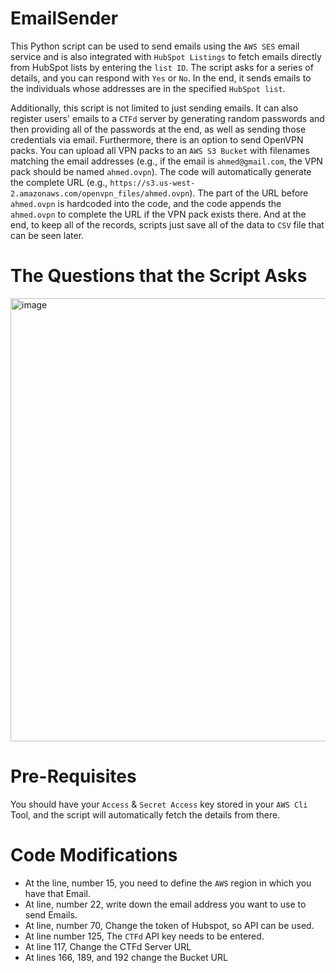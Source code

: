 # EmailSender

This Python script can be used to send emails using the `AWS SES` email service and is also integrated with `HubSpot Listings` to fetch emails directly from HubSpot lists by entering the `list ID`. The script asks for a series of details, and you can respond with `Yes` or `No`. In the end, it sends emails to the individuals whose addresses are in the specified `HubSpot list`.

Additionally, this script is not limited to just sending emails. It can also register users' emails to a `CTFd` server by generating random passwords and then providing all of the passwords at the end, as well as sending those credentials via email. Furthermore, there is an option to send OpenVPN packs. You can upload all VPN packs to an `AWS S3 Bucket` with filenames matching the email addresses (e.g., if the email is `ahmed@gmail.com`, the VPN pack should be named `ahmed.ovpn`). The code will automatically generate the complete URL (e.g., `https://s3.us-west-2.amazonaws.com/openvpn_files/ahmed.ovpn`). The part of the URL before `ahmed.ovpn` is hardcoded into the code, and the code appends the `ahmed.ovpn` to complete the URL if the VPN pack exists there. And at the end, to keep all of the records, scripts just save all of the data to `CSV` file that can be seen later.

# The Questions that the Script Asks

<img width="709" alt="image" src="https://github.com/AhmedPinger/EmailSender/assets/90968663/21de8c52-369d-4023-9a7e-690f4ab13a2b">

# Pre-Requisites

You should have your `Access` & `Secret Access` key stored in your `AWS Cli` Tool, and the script will automatically fetch the details from there.

# Code Modifications

- At the line, number 15, you need to define the `AWS` region in which you have that Email.
- At line, number 22, write down the email address you want to use to send Emails.
- At line, number 70, Change the token of Hubspot, so API can be used.
- At line number 125, The `CTFd` API key needs to be entered.
- At line 117, Change the CTFd Server URL
- At lines 166, 189, and 192 change the Bucket URL
